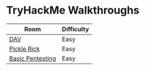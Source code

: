 # TryHackMe Walkthroughs

| Room | Difficulty |
|--------------|------------------|
|[DAV](https://medium.com/@tw2/dav-a-tryhackme-writeup-22c41378a94f)|Easy|
|[Pickle Rick](https://medium.com/@tw2/pickle-rick-a-tryhackme-writeup-c8f7d0f3104)|Easy|
|[Basic Pentesting](https://medium.com/@tw2/basic-pentesting-a-tryhackme-walkthrough-210ecd6b9631)|Easy|
